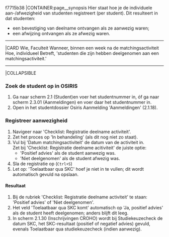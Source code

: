 f7715b38
|CONTAINER:page__synopsis
Hier staat hoe je de individuele aan-/afwezigheid van studenten registreert (per student). Dit resulteert in dat studenten: 

* een bevestiging van deelname ontvangen als ze aanwezig waren;
* een afwijzing ontvangen als ze afwezig waren.
_____
|CARD
Wie, Faculteit
Wanneer, binnen een week na de matchingsactiviteit
Hoe, individueel 
Betreft, 'studenten die zijn hebben deelgenomen aan een matchingsactiviteit.'

_____
|COLLAPSIBLE
### Zoek de student op in OSIRIS
1.  Ga naar scherm 2.1 (Student)en voer het studentnummer in, óf ga naar scherm 2.3.01 (Aanmeldingen) en voer daar het studentnummer in.  
1.  Open in het studentdossier Osiris Aanmelding 'Aanmeldingen' (2.1.18).  

### Registreer aanwezigheid
1.  Navigeer naar 'Checklist: Registratie deelname activiteit'.  
1.  Zet het proces op 'In behandeling' (als dit nog niet zo staat).  
1.  Vul bij 'Datum matchingsactiviteit' de datum van de activiteit in.  
    Zet bij 'Checklist: Registratie deelname acitiviteit' de juiste optie:  
     * 'Positief advies' als de student aanwezig was.  
     * 'Niet deelgenomen' als de student afwezig was.  
1.  Sla de registratie op (`Ctrl+S`)  
1. Let op: 'Toelaatbaar qua SKC' hoef je niet in te vullen; dit wordt automatisch gevuld na opslaan.  

#### Resultaat  
1.  Bij de rubriek 'Checklist: Registratie deelname activiteit' te staan: 'Positief advies' of 'Niet deelgenomen'.  
1.  Het veld 'Toelaatbaar qua SKC komt' automatisch op 'Ja, positief advies' als de student heeft deelgenomen; anders blijft dit leeg.  
1.  In scherm 2.1.30 (Inschrijvingen CROHO) wordt bij Studiekeuzecheck de datum SKC, het SKC-resultaat (positief of negatief advies) gevuld, evenals Toelaatbaar qua studiekeuzecheck (indien aanwezig).  
